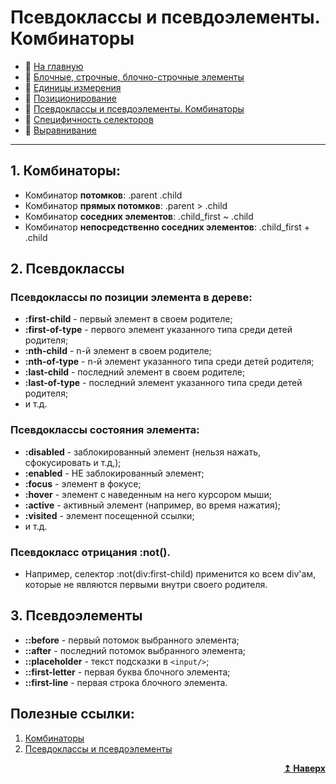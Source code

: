 # Псевдоклассы и псевдоэлементы. Комбинаторы
- :page_with_curl: [На главную](../../../README.md)<br>
- :page_with_curl: [Блочные, строчные, блочно-строчные элементы](./block_inline_inline-block.md)<br>
- :page_with_curl: [Единицы измерения](./units.md)<br>
- :page_with_curl: [Позиционирование](./position.md)<br>
- :page_with_curl: [Псевдоклассы и псевдоэлементы. Комбинаторы](./pseudo_classes_pseudo-elements_combinators.md)<br>
- :page_with_curl: [Специфичность селекторов](./specificity.md)<br>
- :page_with_curl: [Выравнивание](./position.md)<br>
---
## 1. Комбинаторы:
- Комбинатор <b>потомков</b>: .parent .child
- Комбинатор <b>прямых потомков</b>:  .parent > .child
- Комбинатор <b>соседних элементов</b>:  .child_first ~ .child
- Комбинатор <b>непосредственно соседних элементов</b>:  .child_first + .child

## 2. Псевдоклассы
### Псевдоклассы по позиции элемента в дереве:
- <b>:first-child</b> - первый элемент в своем родителе;
- <b>:first-of-type</b> - первого элемент указанного типа среди детей родителя;
- <b>:nth-child</b> - n-й элемент в своем родителе;
- <b>:nth-of-type</b> - n-й элемент указанного типа среди детей родителя;
- <b>:last-child</b> - последний элемент в своем родителе;
- <b>:last-of-type</b> - последний элемент указанного типа среди детей родителя;
- и т.д.
### Псевдоклассы состояния элемента:
- <b>:disabled</b> - заблокированный элемент (нельзя нажать, сфокусировать и т.д,);
- <b>:enabled</b> -  НЕ заблокированный элемент;
- <b>:focus</b> - элемент в фокусе;
- <b>:hover</b> - элемент с наведенным на него курсором мыши;
- <b>:active</b> - активный элемент (например, во время нажатия);
- <b>:visited</b> - элемент посещенной ссылки;
- и т.д.
### Псевдокласс отрицания :not().
- Например, селектор :not(div:first-child) применится ко всем div'ам, которые не являются первыми внутри своего родителя.

## 3. Псевдоэлементы
- <b>::before</b> - первый потомок выбранного элемента;
- <b>::after</b> - последний потомок выбранного элемента;
- <b>::placeholder</b> - текст подсказки в `<input/>`;
- <b>::first-letter</b> - первая буква блочного элемента;
- <b>::first-line</b> - первая строка блочного элемента.
## Полезные ссылки:
1. [Комбинаторы](https://habr.com/ru/post/123949/)
2. [Псевдоклассы и псевдоэлементы](https://developer.mozilla.org/ru/docs/Learn/CSS/Building_blocks/Selectors/Pseudo-classes_and_pseudo-elements)
<div align="right">
  <b><a href="#">↥ Наверх</a></b>
</div>